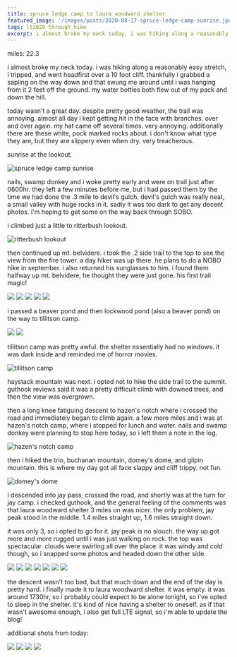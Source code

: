 ```yaml
---
title: spruce ledge camp to laura woodward shelter
featured_image: '/images/posts/2020-08-17-spruce-ledge-camp-sunrise.jpeg'
tags: lt2020 through_hike
excerpt: i almost broke my neck today. i was hiking along a reasonably easy stretch, i tripped, and went headfirst over a 10 foot cliff.
---
```


miles: 22.3

i almost broke my neck today. i was hiking along a reasonably easy stretch, i tripped, and went headfirst over a 10 foot cliff. thankfully i grabbed a sapling on the way down and that swung me around until i was hanging from it 2 feet off the ground. my water bottles both flew out of my pack and down the hill.

today wasn't a great day. despite pretty good weather, the trail was annoying. almost all day i kept getting hit in the face with branches. over and over again. my hat came off several times. very annoying. additionally there are these white, pock marked rocks about. i don't know what type they are, but they are slippery even when dry. very treacherous.

sunrise at the lookout.

![spruce ledge camp sunrise](/images/posts/2020-08-17-spruce-ledge-camp-sunrise.jpeg)

nails, swamp donkey and i woke pretty early and were on trail just after 0600hr. they left a few minutes before me,  but i had passed them by the time we had done the .3 mile to devil's gulch. devil's gulch was really neat, a small valley with huge rocks in it. sadly it was too dark to get any decent photos. i'm hoping to get some on the way back through SOBO.

i climbed just a little to ritterbush lookout.

![ritterbush lookout](/images/posts/2020-08-17-ritterbush-lookout.jpeg)

then continued up mt. belvidere. i took the .2 side trail to the top to see the view from the fire tower. a day hiker was up there. he plans to do a NOBO hike in september. i also returned his sunglasses to him. i found them halfway up mt. belvidere, he thought they were just gone. his first trail magic!

<div class="gallery" data-columns="3">
	<img src="/images/posts/2020-08-17-mt-belvidere-1.jpeg">
	<img src="/images/posts/2020-08-17-mt-belvidere-2.jpeg">
	<img src="/images/posts/2020-08-17-mt-belvidere-3.jpeg">
	<img src="/images/posts/2020-08-17-mt-belvidere-4.jpeg">
	<img src="/images/posts/2020-08-17-mt-belvidere-5.jpeg">
</div>

i passed a beaver pond and then lockwood pond (also a beaver pond) on the way to tillitson camp.

<div class="gallery" data-columns="2">
	<img src="/images/posts/2020-08-17-beaver-pond-1.jpeg">
	<img src="/images/posts/2020-08-17-lockwood-pond.jpeg">
</div>

tillitson camp was pretty awful. the shelter essentially had no windows. it was dark inside and reminded me of horror movies.

![tillitson camp](/images/posts/2020-08-17-tillitson-camp.jpeg)

haystack mountain was next. i opted not to hike the side trail to the summit. guthook reviews said it was a pretty difficult climb with downed trees, and then the view was overgrown.

then a long knee fatiguing descent to hazen's notch where i crossed the road and immediately began to climb again. a few more miles and i was at hazen's notch camp, where i stopped for lunch and water. nails and swamp donkey were planning to stop here today, so i left them a note in the log.

![hazen's notch camp](/images/posts/2020-08-17-hazens-notch-camp.jpeg)

then i hiked the trio, buchanan mountain, domey's dome, and gilpin mountain. this is where my day got all face slappy and cliff trippy. not fun.

![domey's dome](/images/posts/2020-08-17-domeys-dome.jpeg)

i descended into jay pass, crossed the road, and shortly was at the turn for jay camp. i checked guthook, and the general feeling of the comments was that laura woodward shelter 3 miles on was nicer. the only problem, jay peak stood in the middle. 1.4 miles straight up, 1.6 miles straight down.

it was only 3, so i opted to go for it. jay peak is no slouch. the way up got more and more rugged until i was just walking on rock. the top was spectacular. clouds were swirling all over the place. it was windy and cold though, so i snapped some photos and headed down the other side.

<div class="gallery" data-columns="3">
	<img src="/images/posts/2020-08-17-jay-peak-1.jpeg">
	<img src="/images/posts/2020-08-17-jay-peak-2.jpeg">
	<img src="/images/posts/2020-08-17-jay-peak-3.jpeg">
	<img src="/images/posts/2020-08-17-jay-peak-4.jpeg">
	<img src="/images/posts/2020-08-17-jay-peak-5.jpeg">
	<img src="/images/posts/2020-08-17-jay-peak-6.jpeg">
	<img src="/images/posts/2020-08-17-jay-peak-7.jpeg">
</div>

the descent wasn't too bad, but that much down and the end of the day is pretty hard. i finally made it to laura woodward shelter. it was empty. it was around 1730hr, so i probably could expect to be alone tonight, so i've opted to sleep in the shelter. it's kind of nice having a shelter to oneself. as if that wasn't awesome enough, i also get full LTE signal, so i'm able to update the blog!

additional shots from today:


<div class="gallery" data-columns="2">
	<img src="/images/posts/2020-08-17-flowers.jpeg">
	<img src="/images/posts/2020-08-17-beaver-pond-2.jpeg">
	<img src="/images/posts/2020-08-17-trillium-berry.jpeg">
	<img src="/images/posts/2020-08-17-feet.jpeg">
</div>

